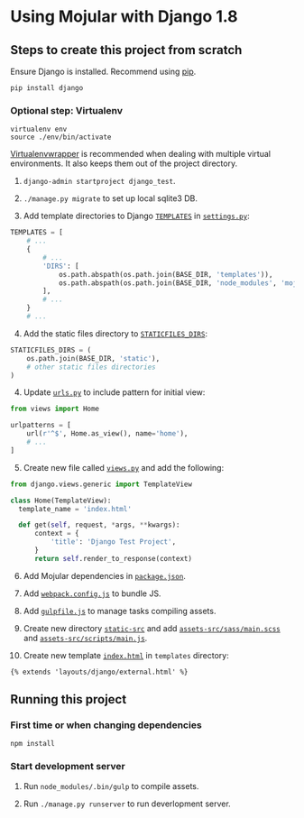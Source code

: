 # Using Mojular with Django 1.8

## Steps to create this project from scratch

Ensure Django is installed. Recommend using [pip](http://pip.readthedocs.org/en/stable/installing/).

```
pip install django
```

### Optional step: Virtualenv

```
virtualenv env
source ./env/bin/activate
```

[Virtualenvwrapper](https://virtualenvwrapper.readthedocs.org/en/latest/) is recommended when dealing with multiple virtual environments. It also keeps them out of the project directory.

1. `django-admin startproject django_test`.

2. `./manage.py migrate` to set up local sqlite3 DB.

3. Add template directories to Django [`TEMPLATES`](https://github.com/mojular/examples/blob/django-1.8.5/django_test/settings.py#L59-L60) in [`settings.py`](https://github.com/mojular/examples/blob/django-1.8.5/django_test/settings.py):

  ```py
  TEMPLATES = [
      # ...
      {
          # ...
          'DIRS': [
              os.path.abspath(os.path.join(BASE_DIR, 'templates')),
              os.path.abspath(os.path.join(BASE_DIR, 'node_modules', 'mojular-templates'))
          ],
          # ...
      }
      # ...
  ```

4. Add the static files directory to [`STATICFILES_DIRS`](https://github.com/mojular/examples/blob/django-1.8.5/django_test/settings.py#L107-L109):

  ```py
  STATICFILES_DIRS = (
      os.path.join(BASE_DIR, 'static'),
      # other static files directories
  )
  ```

4. Update [`urls.py`](https://github.com/mojular/examples/blob/django-1.8.5/django_test/urls.py#L19-L24) to include pattern for initial view:

  ```py
  from views import Home

  urlpatterns = [
      url(r'^$', Home.as_view(), name='home'),
      # ...
  ]
  ```

5. Create new file called [`views.py`](https://github.com/mojular/examples/blob/django-1.8.5/django_test/views.py) and add the following:

  ```py
  from django.views.generic import TemplateView

  class Home(TemplateView):
  	template_name = 'index.html'

  	def get(self, request, *args, **kwargs):
  		context = {
  			'title': 'Django Test Project',
  		}
  		return self.render_to_response(context)
  ```

6. Add Mojular dependencies in [`package.json`](https://github.com/mojular/examples/blob/django-1.8.5/package.json).

7. Add [`webpack.config.js`](https://github.com/mojular/examples/blob/django-1.8.5/webpack.config.js) to bundle JS.

8. Add [`gulpfile.js`](https://github.com/mojular/examples/blob/django-1.8.5/gulpfile.js) to manage tasks compiling assets.

9. Create new directory [`static-src`](https://github.com/mojular/examples/tree/django-1.8.5/static-src) and add [`assets-src/sass/main.scss`](https://github.com/mojular/examples/blob/django-1.8.5/static-src/sass/main.scss) and [`assets-src/scripts/main.js`](https://github.com/mojular/examples/blob/django-1.8.5/static-src/scripts/main.js).

10. Create new template [`index.html`](https://github.com/mojular/examples/blob/django-1.8.5/templates/index.html) in `templates` directory:

  ```jinja
  {% extends 'layouts/django/external.html' %}
  ```


## Running this project

### First time or when changing dependencies

  ```
  npm install
  ```

### Start development server

1. Run `node_modules/.bin/gulp` to compile assets.

2. Run `./manage.py runserver` to run deverlopment server.
